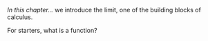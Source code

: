 *In this chapter...* we introduce the limit, one of the building blocks of calculus.

For starters, what is a function?
